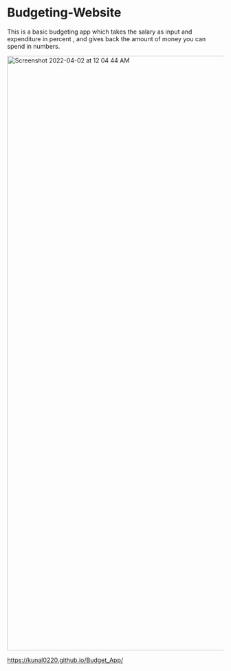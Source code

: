 # Budgeting-Website
This is a basic budgeting app which takes the salary as input and expenditure in percent , and gives back the amount of money you can spend in numbers.

<!-- Screenshot -->
<img width="1385" alt="Screenshot 2022-04-02 at 12 04 44 AM" src="https://user-images.githubusercontent.com/71934168/161324569-912f458c-ba5e-4f88-b3cc-1f211d0d0347.png">

<!-- Check it out here  -->

https://kunal0220.github.io/Budget_App/